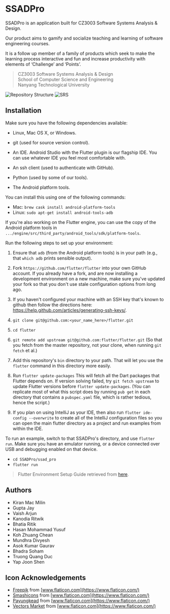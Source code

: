 # SSADPro

SSADPro is an application built for CZ3003 Software Systems Analysis & Design.

Our product aims to gamify and socialize teaching and learning of software engineering courses.

It is a follow up member of a family of products which seek to make the learning process interactive and fun and increase productivity with elements of ‘Challenge’ and ‘Points’.


> CZ3003 Software Systems Analysis & Design \
> School of Computer Science and Engineering \
> Nanyang Technological University

![Repository Structure](img/repository_structure.png)
![SRS](img/SRS.png)

## Installation

Make sure you have the following dependencies available:

* Linux, Mac OS X, or Windows.

* git (used for source version control).

* An IDE. Android Studio with the Flutter plugin is our flagship IDE. You can use whatever IDE you feel most comfortable with.

* An ssh client (used to authenticate with GitHub).

* Python (used by some of our tools).

* The Android platform tools.

You can install this using one of the following commands:

* Mac: `brew cask install android-platform-tools`
* Linux: `sudo apt-get install android-tools-adb`

If you're also working on the Flutter engine, you can use the copy of the Android platform tools in `.../engine/src/third_party/android_tools/sdk/platform-tools`.

Run the following steps to set up your environment:

1. Ensure that `adb` (from the Android platform tools) is in your path (e.g., that `which adb` prints sensible output).

2. Fork `https://github.com/flutter/flutter` into your own GitHub account. If you already have a fork, and are now installing a development environment on a new machine, make sure you've updated your fork so that you don't use stale configuration options from long ago.

3. If you haven't configured your machine with an SSH key that's known to github then follow the directions here: https://help.github.com/articles/generating-ssh-keys/.

4. `git clone git@github.com:<your_name_here>/flutter.git`

5. `cd flutter`

6. `git remote add upstream git@github.com:flutter/flutter.git` (So that you fetch from the master repository, not your clone, when running `git fetch` et al.)

7. Add this repository's `bin` directory to your path. That will let you use the `flutter` command in this directory more easily.

8. Run `flutter update-packages` This will fetch all the Dart packages that Flutter depends on. If version solving failed, try `git fetch upstream` to update Flutter versions before `flutter update-packages`. (You can replicate most of what this script does by running `pub get` in each directory that contains a `pubspec.yaml` file, which is rather tedious, hence the script.)

9. If you plan on using IntelliJ as your IDE, then also run `flutter ide-config --overwrite` to create all of the IntelliJ configuration files so you can open the main flutter directory as a project and run examples from within the IDE.

To run an example, switch to that SSADPro's directory, and use `flutter run`. Make sure you have an emulator running, or a device connected over USB and debugging enabled on that device.

* `cd SSADPro/ssad_pro`
* `flutter run`

> Flutter Environment Setup Guide retrieved from [here](https://github.com/flutter/flutter/wiki/Setting-up-the-Framework-development-environment).


## Authors

* Kiran Mac Milin
* Gupta Jay
* Vaish Arjun
* Kanodia Ritwik
* Bhatia Ritik
* Hasan Mohammad Yusuf
* Koh Zhuang Chean
* Mundhra Divyesh
* Asok Kumar Gaurav
* Bhadra Soham
* Truong Quang Duc
* Yap Joon Shen


## Icon Acknowledgements

 * [Freepik](https://www.flaticon.com/authors/freepik) from [www.flaticon.com](https://www.flaticon.com/)
 * [Smashicons](https://www.flaticon.com/authors/smashicons) from [www.flaticon.com](https://www.flaticon.com/)
 * [Payungkead](https://www.flaticon.com/authors/payungkead) from [www.flaticon.com](https://www.flaticon.com/)
 * [Vectors Market](https://www.flaticon.com/authors/vectors-market) from [www.flaticon.com](https://www.flaticon.com/)
 

